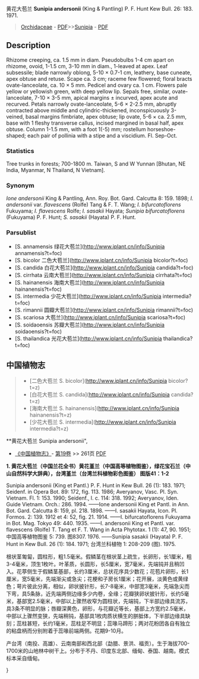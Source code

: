 黄花大苞兰 **Sunipia andersonii** (King & Pantling) P. F. Hunt Kew Bull. 26: 183. 1971.

> [Orchidaceae](http://www.iplant.cn/info/Orchidaceae?t=foc) - [PDF](http://www.iplant.cn/foc/pdf/Orchidaceae.pdf)>>[Sunipia](http://www.iplant.cn/info/Sunipia?t=foc) - [PDF](http://www.iplant.cn/foc/pdf/Sunipia.pdf)

## Description

Rhizome creeping, ca. 1.5 mm in diam. Pseudobulbs 1-4 cm apart on rhizome, ovoid, 1-1.5 cm, 3-10 mm in diam., 1-leaved at apex. Leaf subsessile; blade narrowly oblong, 5-10 × 0.7-1 cm, leathery, base cuneate, apex obtuse and retuse. Scape ca. 3 cm; raceme few flowered; floral bracts ovate-lanceolate, ca. 10 × 5 mm. Pedicel and ovary ca. 1 cm. Flowers pale yellow or yellowish green, with deep yellow lip. Sepals free, similar, ovate-lanceolate, 7-10 × 3-5 mm, apical margins ± incurved, apex acute and recurved. Petals narrowly ovate-lanceolate, 5-6 × 2-2.5 mm, abruptly contracted above middle and cylindric-thickened, inconspicuously 3-veined, basal margins fimbriate, apex obtuse; lip ovate, 5-6 × ca. 2.5 mm, base with 1 fleshy transverse callus, incised margined in basal half, apex obtuse. Column 1-1.5 mm, with a foot 1(-5) mm; rostellum horseshoe-shaped; each pair of pollinia with a stipe and a viscidium. Fl. Sep-Oct.

### Statistics
Tree trunks in forests; 700-1800 m. Taiwan, S and W Yunnan [Bhutan, NE India, Myanmar, N Thailand, N Vietnam].

### Synonym
*Ione andersonii* King & Pantling, Ann. Roy. Bot. Gard. Calcutta 8: 159. 1898; *I. andersonii* var. *flavescens* (Rolfe) Tang & F. T. Wang; *I. bifurcatoflorens* Fukuyama; *I. flavescens* Rolfe; *I. sasakii* Hayata; *Sunipia bifurcatoflorens* (Fukuyama) P. F. Hunt; *S. sasakii* (Hayata) P. F. Hunt.

### Parsublist

* [S.  annamensis  绿花大苞兰](http://www.iplant.cn/info/Sunipia annamensis?t=foc)
* [S.  bicolor  二色大苞兰](http://www.iplant.cn/info/Sunipia bicolor?t=foc)
* [S.  candida  白花大苞兰](http://www.iplant.cn/info/Sunipia candida?t=foc)
* [S.  cirrhata  云南大苞兰](http://www.iplant.cn/info/Sunipia cirrhata?t=foc)
* [S.  hainanensis  海南大苞兰](http://www.iplant.cn/info/Sunipia hainanensis?t=foc)
* [S.  intermedia  少花大苞兰](http://www.iplant.cn/info/Sunipia intermedia?t=foc)
* [S.  rimannii  圆瓣大苞兰](http://www.iplant.cn/info/Sunipia rimannii?t=foc)
* [S.  scariosa  大苞兰](http://www.iplant.cn/info/Sunipia scariosa?t=foc)
* [S.  soidaoensis  苏瓣大苞兰](http://www.iplant.cn/info/Sunipia soidaoensis?t=foc)
* [S.  thailandica  光花大苞兰](http://www.iplant.cn/info/Sunipia thailandica?t=foc)

## 中国植物志

> * [二色大苞兰  S.  bicolor](http://www.iplant.cn/info/Sunipia bicolor?t=z)
> * [白花大苞兰  S.  candida](http://www.iplant.cn/info/Sunipia candida?t=z)
> * [海南大苞兰  S.  hainanensis](http://www.iplant.cn/info/Sunipia hainanensis?t=z)
> * [少花大苞兰  S.  intermedia](http://www.iplant.cn/info/Sunipia intermedia?t=z)

**黄花大苞兰 Sunipia andersonii",

* [《中国植物志》](http://www.iplant.cn/frps)- [第19卷](http://www.iplant.cn/frps/vol/19) >> 261页 [PDF](http://www.iplant.cn/frps/pdf/19/261.pdf)

**1. 黄花大苞兰（中国兰花全书）黄花堇兰（中国高等植物图鉴），绿花宝石兰（中山自然科学大辞典），台湾堇兰（台湾兰科植物彩色图鉴） 图版41：1-2**

Sunipia andersonii (King et Pantl.) P. F. Hunt in Kew Bull. 26 (1): 183. 1971; Seidenf. in Opera Bot. 89: 172, fig. 113. 1986; Averyanov, Vasc. Pl. Syn. Vietnam. Fl. 1: 153. 1990; Seidenf., l. c. 114: 318. 1992; Averyanov, Iden. Guide Vietnam. Orch.: 286. 1994. ——Ione andersonii King et Pantl. in Ann. Bot. Gard. Calcutta 8: 159, pl. 218. 1898. ——I. sasakii Hayata, Icon. Pl. Formos. 2: 139. 1912 et 4: 52, fig. 21. 1914. ——I. bifurcatoflorens Fukuyama in Bot. Mag. Tokyo 49: 440. 1935. ——I. andersonii King et Pantl. var. flavescens (Rolfe) T. Tang et F. T. Wang in Acta Phytotax. 1 (1): 47, 90. 1951; 中国高等植物图鉴 5: 739. 图8307. 1976. ——Sunipia sasakii (Hayata) P. F. Hunt in Kew Bull. 26 (1): 184. 1971; 台湾兰科植物 1: 208-209 (图). 1975.

根状茎匍匐，圆柱形，粗1.5毫米。假鳞茎在根状茎上疏生，长卵形，长1厘米，粗3-4毫米，顶生1枚叶。叶革质，长圆形，长5厘米，宽7毫米，先端钝并且稍凹入。花葶侧生于假鳞茎基部，长约3厘米，总状花序具少数花；花苞片卵形，长1厘米，宽5毫米，先端渐尖或急尖；花梗和子房长1厘米；花开展，淡黄色或黄绿色；萼片彼此分离，相似，卵状披针形，长7-8毫米，中部宽3毫米，先端急尖而下弯，具5条脉，近先端两侧边缘多少内卷，全缘；花瓣狭卵状披针形，长约5毫米，基部宽2.5毫米，中部以上骤然收窄为圆柱状，先端钝，下半部边缘具流苏，具3条不明显的脉；唇瓣深黄色，卵形，与花瓣近等长，基部上方宽约2.5毫米，中部以上骤然变狭，先端稍钝，基部具1枚肉质状横生的胼胝体，下半部边缘具缺刻；蕊柱甚短，长约1毫米，蕊柱足不明显；蕊喙马蹄形；两对花粉团各自有独立的粘盘柄而分别附着于蕊喙前端两侧。花期9-10月。

产台湾（南投、高雄）、云南南部和西北部（勐腊、景洪、福贡）。生于海拔700-1700米的山地林中树干上。分布于不丹、印度东北部、缅甸、泰国、越南。模式标本采自缅甸。

}